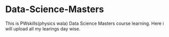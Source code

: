 # Data-Science-Masters
This is PWskills(physics wala) Data Science Masters course learning. Here i will upload all my learings day wise.
